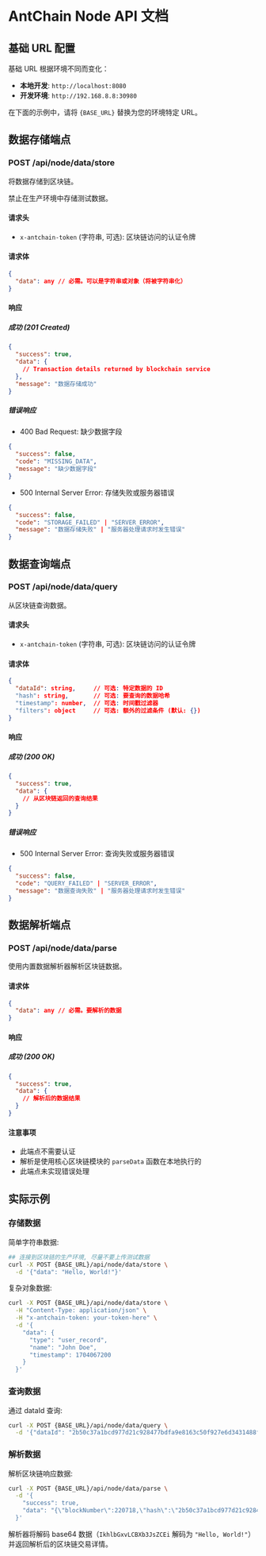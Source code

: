 # AntChain Node API 文档

## 基础 URL 配置

基础 URL 根据环境不同而变化：

- **本地开发**: `http://localhost:8080`
- **开发环境**: `http://192.168.8.8:30980`
<!-- - **生产环境**: `http://123.57.86.188:32081` -->

在下面的示例中，请将 `{BASE_URL}` 替换为您的环境特定 URL。

## 数据存储端点

### POST /api/node/data/store

将数据存储到区块链。

禁止在生产环境中存储测试数据。

#### 请求头

- `x-antchain-token` (字符串, 可选): 区块链访问的认证令牌

#### 请求体

```json
{
  "data": any // 必需。可以是字符串或对象（将被字符串化）
}
```

#### 响应

##### 成功 (201 Created)

```json
{
  "success": true,
  "data": {
    // Transaction details returned by blockchain service
  },
  "message": "数据存储成功"
}
```

##### 错误响应

- 400 Bad Request: 缺少数据字段

```json
{
  "success": false,
  "code": "MISSING_DATA",
  "message": "缺少数据字段"
}
```

- 500 Internal Server Error: 存储失败或服务器错误

```json
{
  "success": false,
  "code": "STORAGE_FAILED" | "SERVER_ERROR",
  "message": "数据存储失败" | "服务器处理请求时发生错误"
}
```

## 数据查询端点

### POST /api/node/data/query

从区块链查询数据。

#### 请求头

- `x-antchain-token` (字符串, 可选): 区块链访问的认证令牌

#### 请求体

```json
{
  "dataId": string,     // 可选: 特定数据的 ID
  "hash": string,       // 可选: 要查询的数据哈希
  "timestamp": number,  // 可选: 时间戳过滤器
  "filters": object     // 可选: 额外的过滤条件 (默认: {})
}
```

#### 响应

##### 成功 (200 OK)

```json
{
  "success": true,
  "data": {
    // 从区块链返回的查询结果
  }
}
```

##### 错误响应

- 500 Internal Server Error: 查询失败或服务器错误

```json
{
  "success": false,
  "code": "QUERY_FAILED" | "SERVER_ERROR",
  "message": "数据查询失败" | "服务器处理请求时发生错误"
}
```

## 数据解析端点

### POST /api/node/data/parse

使用内置数据解析器解析区块链数据。

#### 请求体

```json
{
  "data": any // 必需。要解析的数据
}
```

#### 响应

##### 成功 (200 OK)

```json
{
  "success": true,
  "data": {
    // 解析后的数据结果
  }
}
```

#### 注意事项

- 此端点不需要认证
- 解析是使用核心区块链模块的 `parseData` 函数在本地执行的
- 此端点未实现错误处理

## 实际示例

### 存储数据

简单字符串数据:

```bash
## 连接到区块链的生产环境, 尽量不要上传测试数据
curl -X POST {BASE_URL}/api/node/data/store \
  -d '{"data": "Hello, World!"}'
```

复杂对象数据:

```bash
curl -X POST {BASE_URL}/api/node/data/store \
  -H "Content-Type: application/json" \
  -H "x-antchain-token: your-token-here" \
  -d '{
    "data": {
      "type": "user_record",
      "name": "John Doe",
      "timestamp": 1704067200
    }
  }'
```

### 查询数据

通过 dataId 查询:

```bash
curl -X POST {BASE_URL}/api/node/data/query \
  -d '{"dataId": "2b50c37a1bcd977d21c928477bdfa9e8163c50f927e6d3431488fc0067fab210"}'
```

### 解析数据

解析区块链响应数据:

```bash
curl -X POST {BASE_URL}/api/node/data/parse \
  -d '{
    "success": true,
    "data": "{\"blockNumber\":220718,\"hash\":\"2b50c37a1bcd977d21c928477bdfa9e8163c50f927e6d3431488fc0067fab210\",\"transactionDO\":{\"data\":\"IkhlbGxvLCBXb3JsZCEi\",\"timestamp\":1750814699065,\"txType\":\"TX_DEPOSIT_DATA\"}}"
  }'
```

解析器将解码 base64 数据（`IkhlbGxvLCBXb3JsZCEi` 解码为 `"Hello, World!"`）并返回解析后的区块链交易详情。
